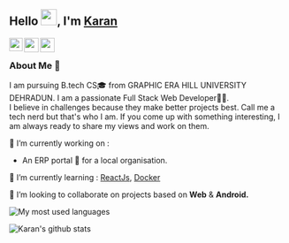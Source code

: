 ## Hello <img src="https://github.com/TheDudeThatCode/TheDudeThatCode/blob/master/Assets/Hi.gif" width="29px">, I'm [Karan](https://karankartikeya.netlify.app/) 

<a href="https://www.linkedin.com/in/karankartikeya/">
  <img align="left" width="24px" src="https://cdn.jsdelivr.net/npm/simple-icons@v3/icons/linkedin.svg"  />
</a>
<a href="mailto:karankartikey72@gmail.com">
  <img align="left" width="26px" src="https://cdn.jsdelivr.net/npm/simple-icons@v3/icons/gmail.svg" />
</a>
<a href="https://dev.to/karankartikeya">
<img align="left" width="26px" src="https://cdn.jsdelivr.net/npm/simple-icons@v3/icons/medium.svg" />
</a>
 
<br />

### About Me 🚀
I am pursuing B.tech CS🎓 from GRAPHIC ERA HILL UNIVERSITY DEHRADUN. I am a passionate Full Stack Web Developer👨‍💻. </br>
I believe in challenges because they make better projects best. Call me a tech nerd but that's who I am. If you come up with something interesting, I am always ready to share my views and work on them. </br>

 🔭 I’m currently working on : 
  - An ERP portal 💬 for a local organisation.
 
 🌱 I’m currently learning : [ReactJs](https://reactjs.org/), [Docker](https://www.docker.com/)
 
  👯 I’m looking to collaborate on projects based on <b>Web</b> & <b> Android.</b>


![My most used languages](https://github-readme-stats.vercel.app/api/top-langs/?username=karankartikeya&theme=dark&hide_langs_below=1)
<br/>

![Karan's github stats](https://github-readme-stats.vercel.app/api?username=karankartikeya&show_icons=true&hide_border=true)
<br />














<!--
**karankartikeya/karankartikeya** is a ✨ _special_ ✨ repository because its `README.md` (this file) appears on your GitHub profile.

Here are some ideas to get you started:

- ...
- 🌱 I’m currently learning ...
- 👯 I’m looking to collaborate on ...
- 🤔 I’m looking for help with ...
-  Ask me about ...
- 📫 How to reach me: ...
- 😄 Pronouns: ...
- ⚡ Fun fact: ...
-->
